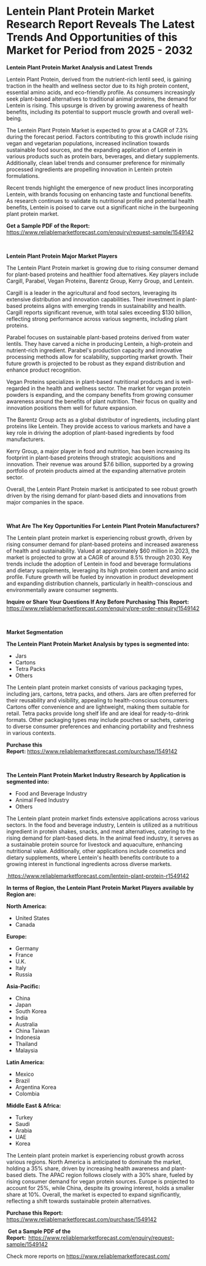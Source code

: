 <p><h1>Lentein Plant Protein Market Research Report Reveals The Latest Trends And Opportunities of this Market for Period from 2025 - 2032</h1></p><p><strong>Lentein Plant Protein Market Analysis and Latest Trends</strong></p>
<p><p>Lentein Plant Protein, derived from the nutrient-rich lentil seed, is gaining traction in the health and wellness sector due to its high protein content, essential amino acids, and eco-friendly profile. As consumers increasingly seek plant-based alternatives to traditional animal proteins, the demand for Lentein is rising. This upsurge is driven by growing awareness of health benefits, including its potential to support muscle growth and overall well-being.</p><p>The Lentein Plant Protein Market is expected to grow at a CAGR of 7.3% during the forecast period. Factors contributing to this growth include rising vegan and vegetarian populations, increased inclination towards sustainable food sources, and the expanding application of Lentein in various products such as protein bars, beverages, and dietary supplements. Additionally, clean label trends and consumer preference for minimally processed ingredients are propelling innovation in Lentein protein formulations.</p><p>Recent trends highlight the emergence of new product lines incorporating Lentein, with brands focusing on enhancing taste and functional benefits. As research continues to validate its nutritional profile and potential health benefits, Lentein is poised to carve out a significant niche in the burgeoning plant protein market.</p></p>
<p><strong>Get a Sample PDF of the Report:&nbsp;</strong> <a href="https://www.reliablemarketforecast.com/enquiry/request-sample/1549142?utm_campaign=3122&utm_medium=2&utm_source=Github&utm_content=ia&utm_term=07042025&utm_id=lentein-plant-protein">https://www.reliablemarketforecast.com/enquiry/request-sample/1549142</a></p>
<p>&nbsp;</p>
<p><strong>Lentein Plant Protein Major Market Players</strong></p>
<p><p>The Lentein Plant Protein market is growing due to rising consumer demand for plant-based proteins and healthier food alternatives. Key players include Cargill, Parabel, Vegan Proteins, Barentz Group, Kerry Group, and Lentein. </p><p>Cargill is a leader in the agricultural and food sectors, leveraging its extensive distribution and innovation capabilities. Their investment in plant-based proteins aligns with emerging trends in sustainability and health. Cargill reports significant revenue, with total sales exceeding $130 billion, reflecting strong performance across various segments, including plant proteins.</p><p>Parabel focuses on sustainable plant-based proteins derived from water lentils. They have carved a niche in producing Lentein, a high-protein and nutrient-rich ingredient. Parabel's production capacity and innovative processing methods allow for scalability, supporting market growth. Their future growth is projected to be robust as they expand distribution and enhance product recognition.</p><p>Vegan Proteins specializes in plant-based nutritional products and is well-regarded in the health and wellness sector. The market for vegan protein powders is expanding, and the company benefits from growing consumer awareness around the benefits of plant nutrition. Their focus on quality and innovation positions them well for future expansion.</p><p>The Barentz Group acts as a global distributor of ingredients, including plant proteins like Lentein. They provide access to various markets and have a key role in driving the adoption of plant-based ingredients by food manufacturers. </p><p>Kerry Group, a major player in food and nutrition, has been increasing its footprint in plant-based proteins through strategic acquisitions and innovation. Their revenue was around $7.6 billion, supported by a growing portfolio of protein products aimed at the expanding alternative protein sector.</p><p>Overall, the Lentein Plant Protein market is anticipated to see robust growth driven by the rising demand for plant-based diets and innovations from major companies in the space.</p></p>
<p>&nbsp;</p>
<p><strong>What Are The Key Opportunities For Lentein Plant Protein Manufacturers?</strong></p>
<p><p>The Lentein plant protein market is experiencing robust growth, driven by rising consumer demand for plant-based proteins and increased awareness of health and sustainability. Valued at approximately $60 million in 2023, the market is projected to grow at a CAGR of around 8.5% through 2030. Key trends include the adoption of Lentein in food and beverage formulations and dietary supplements, leveraging its high protein content and amino acid profile. Future growth will be fueled by innovation in product development and expanding distribution channels, particularly in health-conscious and environmentally aware consumer segments.</p></p>
<p><strong>Inquire or Share Your Questions If Any Before Purchasing This Report:</strong> <a href="https://www.reliablemarketforecast.com/enquiry/pre-order-enquiry/1549142?utm_campaign=3122&utm_medium=2&utm_source=Github&utm_content=ia&utm_term=07042025&utm_id=lentein-plant-protein">https://www.reliablemarketforecast.com/enquiry/pre-order-enquiry/1549142</a></p>
<p>&nbsp;</p>
<p><strong>Market Segmentation</strong></p>
<p><strong>The Lentein Plant Protein Market Analysis by types is segmented into:</strong></p>
<p><ul><li>Jars</li><li>Cartons</li><li>Tetra Packs</li><li>Others</li></ul></p>
<p><p>The Lentein plant protein market consists of various packaging types, including jars, cartons, tetra packs, and others. Jars are often preferred for their reusability and visibility, appealing to health-conscious consumers. Cartons offer convenience and are lightweight, making them suitable for retail. Tetra packs provide long shelf life and are ideal for ready-to-drink formats. Other packaging types may include pouches or sachets, catering to diverse consumer preferences and enhancing portability and freshness in various contexts.</p></p>
<p><strong>Purchase this Report:&nbsp;</strong><a href="https://www.reliablemarketforecast.com/purchase/1549142?utm_campaign=3122&utm_medium=2&utm_source=Github&utm_content=ia&utm_term=07042025&utm_id=lentein-plant-protein">https://www.reliablemarketforecast.com/purchase/1549142</a></p>
<p>&nbsp;</p>
<p><strong>The Lentein Plant Protein Market Industry Research by Application is segmented into:</strong></p>
<p><ul><li>Food and Beverage Industry</li><li>Animal Feed Industry</li><li>Others</li></ul></p>
<p><p>The Lentein plant protein market finds extensive applications across various sectors. In the food and beverage industry, Lentein is utilized as a nutritious ingredient in protein shakes, snacks, and meat alternatives, catering to the rising demand for plant-based diets. In the animal feed industry, it serves as a sustainable protein source for livestock and aquaculture, enhancing nutritional value. Additionally, other applications include cosmetics and dietary supplements, where Lentein's health benefits contribute to a growing interest in functional ingredients across diverse markets.</p></p>
<p><a href="https://www.reliablemarketforecast.com/lentein-plant-protein-r1549142?utm_campaign=3122&utm_medium=2&utm_source=Github&utm_content=ia&utm_term=07042025&utm_id=lentein-plant-protein">&nbsp;https://www.reliablemarketforecast.com/lentein-plant-protein-r1549142</a></p>
<p><strong>In terms of Region, the Lentein Plant Protein Market Players available by Region are:</strong></p>
<p>
    <p> <strong> North America: </strong>
        <ul>
            <li>United States</li>
            <li>Canada</li>
        </ul>
        </p> 
    <p> <strong> Europe: </strong>
        <ul>
            <li>Germany</li>
            <li>France</li>
            <li>U.K.</li>
            <li>Italy</li>
            <li>Russia</li>
        </ul>
        </p> 
    <p> <strong> Asia-Pacific: </strong>
        <ul>
            <li>China</li>
            <li>Japan</li>
            <li>South Korea</li>
            <li>India</li>
            <li>Australia</li>
            <li>China Taiwan</li>
            <li>Indonesia</li>
            <li>Thailand</li>
            <li>Malaysia</li>
        </ul>
        </p> 
    <p> <strong> Latin America: </strong>
        <ul>
            <li>Mexico</li>
            <li>Brazil</li>
            <li>Argentina Korea</li>
            <li>Colombia</li>
        </ul>
        </p> 
    <p> <strong> Middle East & Africa: </strong>
        <ul>
            <li>Turkey</li>
            <li>Saudi</li>
            <li>Arabia</li>
            <li>UAE</li>
            <li>Korea</li>
        </ul>
    </p>
    </p>
<p><p>The Lentein plant protein market is experiencing robust growth across various regions. North America is anticipated to dominate the market, holding a 35% share, driven by increasing health awareness and plant-based diets. The APAC region follows closely with a 30% share, fueled by rising consumer demand for vegan protein sources. Europe is projected to account for 25%, while China, despite its growing interest, holds a smaller share at 10%. Overall, the market is expected to expand significantly, reflecting a shift towards sustainable protein alternatives.</p></p>
<p><strong>Purchase this Report: </strong><a href="https://www.reliablemarketforecast.com/purchase/1549142?utm_campaign=3122&utm_medium=2&utm_source=Github&utm_content=ia&utm_term=07042025&utm_id=lentein-plant-protein">https://www.reliablemarketforecast.com/purchase/1549142</a></p>
<p>&nbsp;<strong>Get a Sample PDF of the Report:&nbsp;&nbsp;</strong><a href="https://www.reliablemarketforecast.com/enquiry/request-sample/1549142?utm_campaign=3122&utm_medium=2&utm_source=Github&utm_content=ia&utm_term=07042025&utm_id=lentein-plant-protein">https://www.reliablemarketforecast.com/enquiry/request-sample/1549142</a></p>
<p><strong></strong></p>
<p>Check more reports on <a href="https://www.reliablemarketforecast.com/?utm_campaign=3122&utm_medium=2&utm_source=Github&utm_content=ia&utm_term=07042025&utm_id=lentein-plant-protein">https://www.reliablemarketforecast.com/</a></p>
